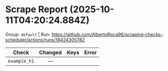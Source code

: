 # Scrape Report (2025-10-11T04:20:24.884Z)

Group: `default`  |  Run: https://github.com/AlbertoRoca96/scraping-checks-scheduler/actions/runs/18424305782

| Check | Changed | Keys | Error |
|---|:---:|:--|:--|
| `example_h1` | — |  |  |
